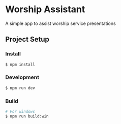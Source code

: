 # Worship Assistant

A simple app to assist worship service presentations

## Project Setup

### Install

```bash
$ npm install
```

### Development

```bash
$ npm run dev
```

### Build

```bash
# For windows
$ npm run build:win
```
